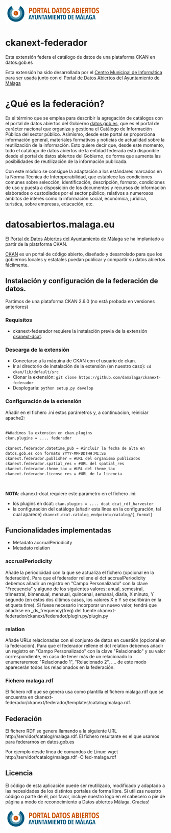 ![Logo datos abiertos Málaga](https://github.com/damalaga/ckanext-malaga/blob/master/ckanext/malaga/public/images/logoportaldatosabiertos.png)

ckanext-federador
=================
Esta extensión federa el catálogo de datos de una plataforma CKAN en datos.gob.es

Esta extensión ha sido desarrollada por el [Centro Municipal de Informática](http://cemi.malaga.eu) para ser usada junto con el [Portal de Datos Abiertos del Ayuntamiento de Málaga](http://datosabiertos.malaga.eu) 

¿Qué es la federación?
======================
Es el término que se emplea para describir la agregación de catálogos con el portal de datos abiertos del Gobierno [datos.gob.es](http://datos.gob.es), que es el portal de carácter nacional que organiza y gestiona el Catálogo de Información Pública del sector público. Asimismo, desde este portal se proporciona información general, materiales formativos y noticias de actualidad sobre la reutilización de la información. Esto quiere decir que, desde este momento, todo el catálogo de datos abiertos de la entidad federada está disponible desde el portal de datos abiertos del Gobierno, de forma que aumenta las posibilidades de reutilización de la información publicada.

Con este módulo se consigue la adaptación a los estándares marcados en la Norma Técnica de Interoperabilidad, que establece las condiciones comunes sobre selección, identificación, descripción, formato, condiciones de uso y puesta a disposición de los documentos y recursos de información elaborados o custodiados por el sector público, relativos a numerosos ámbitos de interés como la información social, económica, jurídica, turística, sobre empresas, educación, etc.

datosabiertos.malaga.eu
=======================

El [Portal de Datos Abiertos del Ayuntamiento de Málaga](http://datosabiertos.malaga.eu) se ha implantado a partir de la plataforma CKAN.

[CKAN](http://ckan.org) es un portal de código abierto, diseñado y desarrolado para que los gobiernos locales y estatales puedan publicar y compartir su datos abiertos fácilmente. 

## Instalación y configuración de la federación de datos.

Partimos de una plataforma CKAN 2.6.0 (no está probada en versiones anteriores)

### Requisitos
* ckanext-federador requiere la instalación previa de la extensión [ckanext-dcat](https://github.com/ckan/ckanext-dcat).

### Descarga de la extensión

* Conectarse a la máquina de CKAN con el usuario de ckan.
* Ir al directorio de instalación de la extensión (en nuestro caso): `cd ckan/lib/default/src`
* Clonar la extensión: `git clone https://github.com/damalaga/ckanext-federador`
* Desplegarla: `python setup.py develop`

### Configuración de la extensión
Añadir en el fichero .ini estos parámetros y, a continuacion, reiniciar apache2:
<pre>
<code>
#Añadimos la extension en ckan.plugins
ckan.plugins = .... federador

ckanext.federador.datetime_pub = #incluir la fecha de alta en datos.gob.es con formato YYYY-MM-DDTHH:MI:SS
ckanext.federador.publisher = #URL del organismo publicados
ckanext.federador.spatial_res = #URL del spatial_res
ckanext.federador.theme_tax = #URL del theme_tax
ckanext.federador.license_res = #URL de la licencia

</code>
</pre>

<b>NOTA</b>: ckanext-dcat requiere este parámetro en el fichero .ini:
* los plugins en dcat: `ckan.plugins = .... dcat dcat_rdf_harvester`
* la configuración del catálogo (añadir esta línea en la configuración, tal cual aparece) `ckanext.dcat.catalog_endpoint=/catalog/{_format}`

## Funcionalidades implementadas
* Metadato accrualPeriodicity
* Metadato relation

### accrualPeriodicity
Añade la periodicidad con la que se actualiza el fichero (opcional en la federación).
Para que el federador rellene el dct accrualPeriodicity debemos añadir un registro en "Campo Personalizado" con la clave "Frecuencia" y alguno de los siguientes valores:
anual, semestral, trimestral, bimensual, mensual, quincenal, semanal, diaria, X minuto, Y segundo (en estos dos últimos casos, los valores X e Y se escribirán en la etiqueta time).
Si fuese necesario incorporar un nuevo valor, tendrá que añadirse en _ds_frequency(freq) del fuente ckanext-federador/ckanext/federador/plugin.py/plugin.py

### relation
Añade URLs relacionadas con el conjunto de datos en cuestión (opcional en la federación).
Para que el federador rellene el dct relation debemos añadir un registro en "Campo Personalizado" con la clave "Relacionado" y su valor correspondiente, en caso de tener más de un relacionado lo enumeraremos:
"Relacionado 1", "Relacionado 2", .... de este modo aparecerán todos los relacionados en la federación.

### Fichero malaga.rdf
El fichero rdf que se genera usa como plantilla el fichero malaga.rdf que se encuentra en ckanext-federador/ckanext/federador/templates/catalog/malaga.rdf.


## Federación

El fichero RDF se genera llamando a la siguiente URL http://servidor/catalog/malaga.rdf. El fichero resultante es el que usamos para federarnos en datos.gob.es

Por ejemplo desde línea de comandos de Linux: wget http://servidor/catalog/malaga.rdf -O fed-malaga.rdf

## Licencia

El código de esta aplicación puede ser reutilizado, modificado y adaptado a las necesidades de los distintos portales de forma libre. Si utilizas nuestro código o parte de él, por favor, incluye nuestro logo en el cabecero o pie de página a modo de reconocimiento a Datos abiertos Málaga. Gracias! 


![Logo datos abiertos Málaga](https://github.com/damalaga/ckanext-malaga/blob/master/ckanext/malaga/public/images/logoportaldatosabiertos.png)


